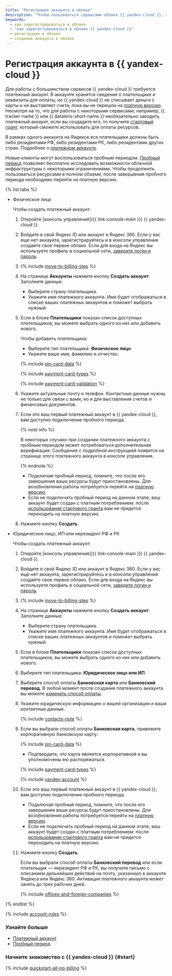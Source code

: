 ```yaml
---
title: "Регистрация аккаунта в облаке"
description: "Чтобы пользоваться сервисами облака {{ yandex-cloud }}, зарегистрируйте и создайте платежный аккаунт. Аккаунт необходим, даже если вы планируете пользоваться только бесплатными сервисами."
keywords:
  - как зарегистрироваться в облаке
  - "как зарегистрироваться в облаке {{ yandex-cloud }}"
  - регистрация в облаке
  - создание аккаунта в облаке
---
```


# Регистрация аккаунта в {{ yandex-cloud }}

Для работы с большинством сервисов {{ yandex-cloud }} требуется платежный аккаунт. В аккаунте хранятся сведения о плательщике и реквизиты для оплаты, но {{ yandex-cloud }} не списывает деньги с карты и не выставляет счета, пока вы не перешли на [платную версию](../operations/activate-commercial.md). Несмотря на то, что для работы с некоторыми сервисами, например, {{ tracker-name }} или {{ datalens-short-name }} необязательно заводить платежный аккаунт, если вы создадите его, то получите [стартовый грант](../concepts/bonus-account.md#start), который сможете использовать для оплаты ресурсов.

В рамках одного аккаунта на Яндексе все плательщики должны быть либо резидентами РФ, либо резидентами РК, либо резидентами других стран. Подробнее о [платежном аккаунте](../concepts/billing-account.md).

Новые клиенты могут воспользоваться пробным периодом. [Пробный период](../concepts/trial-period.md) позволяет бесплатно исследовать возможности облачной инфраструктуры с некоторыми ограничениями. Чтобы продолжить пользоваться ресурсами в полном объеме, после завершения пробного периода необходимо перейти на платную версию.

{% list tabs %}

- Физическое лицо

   Чтобы создать платежный аккаунт:

   1. Откройте [консоль управления]({{ link-console-main }}) {{ yandex-cloud }}.

   1. Войдите в свой Яндекс ID или аккаунт в Яндекс 360. Если у вас еще нет аккаунта, зарегистрируйтесь и в консоли управления создайте свое первое облако. Если для входа на Яндекс вы используете профиль в социальной сети, [заведите логин и пароль](https://passport.yandex.ru/passport?mode=postregistration&create_login=1).

   1. {% include [move-to-billing-step](../_includes/move-to-billing-step.md) %}

   1. На странице **Аккаунты** нажмите кнопку **Создать аккаунт**. Заполните данные:

      * Выберите страну плательщика.
      * Укажите имя платежного аккаунта. Имя будет отображаться в списке ваших платежных аккаунтов и поможет выбрать нужный.

   1. Если в блоке **Плательщики** показан список доступных плательщиков, вы можете выбрать одного из них или добавить нового.

      Чтобы добавить плательщика:

      * Выберите тип плательщика: **Физическое лицо**.
      * Укажите ваше имя, фамилию и отчество.

      {% include [pin-card-data](../../_includes/billing/pin-card-data.md) %}

        {% include [payment-card-types](../../_includes/billing/payment-card-types.md) %}

        {% include [payment-card-validation](../../_includes/billing/payment-card-validation.md) %}

   1. Укажите актуальные почту и телефон. Контактные данные нужны не только для связи с вами, но и для выставления счетов и финансовых документов.

   1. Если это ваш первый платежный аккаунт в {{ yandex-cloud }}, вам доступно подключение пробного периода.

       
      {% note info %}

      В некоторых случаях при создании платежного аккаунта с пробным периодом может потребоваться дополнительная верификация. Сообщение с подробной инструкцией появится на странице этого платежного аккаунта в консоли управления.

      {% endnote %}

      * Подключая пробный период, помните, что после его завершения ваши ресурсы будут приостановлены. Для возобновления работы потребуется перейти на [платную версию](../operations/activate-commercial.md).
      * Если не подключать пробный период на данном этапе, ваш аккаунт будет создан с платным потреблением: после [использования стартового гранта](../../getting-started/usage-grant.md) вам не придется переходить на платную версию.

   1. Нажмите кнопку **Создать**.

- Юридическое лицо, ИП или нерезидент РФ и РК

   Чтобы создать платежный аккаунт:

   1. Откройте [консоль управления]({{ link-console-main }}) {{ yandex-cloud }}.

   1. Войдите в свой Яндекс ID или аккаунт в Яндекс 360. Если у вас еще нет аккаунта, зарегистрируйтесь и в консоли управления создайте свое первое облако. Если для входа на Яндекс вы используете профиль в социальной сети, [заведите логин и пароль](https://passport.yandex.ru/passport?mode=postregistration&create_login=1).

   1. {% include [move-to-billing-step](../_includes/move-to-billing-step.md) %}

   1. На странице **Аккаунты** нажмите кнопку **Создать аккаунт**. Заполните данные:

      * Выберите страну плательщика.
      * Укажите имя платежного аккаунта. Имя будет отображаться в списке ваших платежных аккаунтов и поможет выбрать нужный.

   1. Если в блоке **Плательщики** показан список доступных плательщиков, вы можете выбрать одного из них или добавить нового.

   1. Выберите тип плательщика: **Юридическое лицо или ИП**.

   1. Выберите способ оплаты **Банковская карта** или **Банковский перевод**. В любой момент после создания платежного аккаунта вы можете [изменить способ оплаты](../operations/change-payment-method.md).

   1. Укажите юридическую информацию о вашей организации и ваши контактные данные.

      {% include [contacts-note](../../_includes/billing/contacts-note.md) %}

   1. Если вы выбрали способ оплаты **Банковская карта**, привяжите корпоративную банковскую карту:

      {% include [pin-card-data](../../_includes/billing/pin-card-data.md) %}

      * Подтвердите, что карта является корпоративной и вы уполномочены ею распоряжаться.

      {% include [payment-card-types](../../_includes/billing/payment-card-types-business.md) %}

      {% include [yandex-account](../../_includes/billing/payment-card-validation.md) %}

   1. Если это ваш первый платежный аккаунт в {{ yandex-cloud }}, вам доступно подключение пробного периода.

      * Подключая пробный период, помните, что после его завершения ваши ресурсы будут приостановлены. Для возобновления работы потребуется перейти на [платную версию](../operations/activate-commercial.md).
      * Если не подключать пробный период на данном этапе, ваш аккаунт будет создан с платным потреблением: после [использования стартового гранта](../../getting-started/usage-grant.md) вам не придется переходить на платную версию.

   1. Нажмите кнопку **Создать**.

      
      Если вы выбрали способ оплаты **Банковский перевод** или если плательщик — нерезидент РФ и РК, вы получите письмо с описанием дальнейших действий на почту, указанную в аккаунте Яндекса или Яндекс 360. Активация платежного аккаунта может занять до трех рабочих дней.

      
      {% include [offices-and-foreign-companies](../../_includes/billing/offices-and-foreign-companies.md) %}




{% endlist %}

{% include [account-roles](../_includes/account-roles.md) %}

### Узнайте больше

- [Платежный аккаунт](../concepts/billing-account.md)
- [Пробный период](../../getting-started/free-trial/concepts/quickstart.md)

### Начните знакомство с {{ yandex-cloud }} {#start}

   {% include [quickstart-all-no-billing](../../_includes/quickstart-all-no-billing.md) %}
